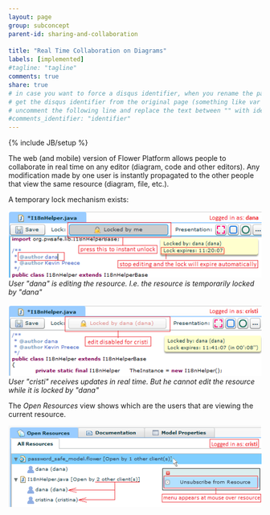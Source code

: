 ```yaml
---
layout: page
group: subconcept
parent-id: sharing-and-collaboration

title: "Real Time Collaboration on Diagrams"
labels: [implemented]
#tagline: "tagline"
comments: true
share: true
# in case you want to force a disqus identifier, when you rename the page
# get the disqus identifier from the original page (something like var disqus_identifier = 'ident';),
# uncomment the following line and replace the text between "" with ident
#comments_identifier: "identifier"
---
```

{% include JB/setup %}

The web (and mobile) version of Flower Platform allows people to collaborate in real time on any editor (diagram, code and other editors). Any modification made by one user is instantly propagated to the other people that view the same resource (diagram, file, etc.).

A temporary lock mechanism exists:

<p class="text-center">
	<img class="img-polaroid" src="real-time-collaboration1.png"/><br/>
	<em>User "dana" is editing the resource. I.e. the resource is temporarily locked by "dana"</em><br/><br/>
	<img class="img-polaroid" src="real-time-collaboration2.png"/><br/>
	<em>User "cristi" receives updates in real time. But he cannot edit the resource while it is locked by "dana"</em>
</p>

The *Open Resources* view shows which are the users that are viewing the current resource. 

<p class="text-center">
	<img class="img-polaroid" src="real-time-collaboration3.png"/>
</p>
